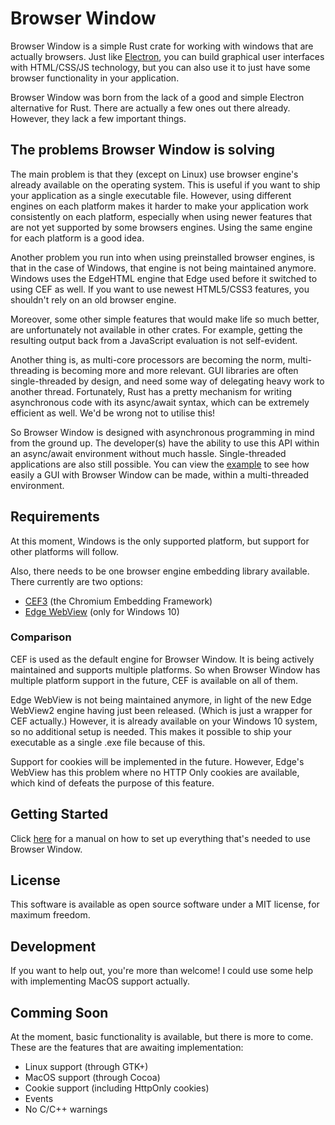 # Browser Window

Browser Window is a simple Rust crate for working with windows that are actually browsers.
Just like [Electron](https://www.electronjs.org/), you can build graphical user interfaces with HTML/CSS/JS technology, but you can also use it to just have some browser functionality in your application.

Browser Window was born from the lack of a good and simple Electron alternative for Rust.
There are actually a few ones out there already.
However, they lack a few important things.

## The problems Browser Window is solving

The main problem is that they (except on Linux) use browser engine's already available on the operating system.
This is useful if you want to ship your application as a single executable file.
However, using different engines on each platform makes it harder to make your application work consistently on each platform, especially when using newer features that are not yet supported by some browsers engines.
Using the same engine for each platform is a good idea.

Another problem you run into when using preinstalled browser engines, is that in the case of Windows, that engine is not being maintained anymore.
Windows uses the EdgeHTML engine that Edge used before it switched to using CEF as well.
If you want to use newest HTML5/CSS3 features, you shouldn't rely on an old browser engine.

Moreover, some other simple features that would make life so much better, are unfortunately not available in other crates.
For example, getting the resulting output back from a JavaScript evaluation is not self-evident.

Another thing is, as multi-core processors are becoming the norm, multi-threading is becoming more and more relevant.
GUI libraries are often single-threaded by design, and need some way of delegating heavy work to another thread.
Fortunately, Rust has a pretty mechanism for writing asynchronous code with its async/await syntax, which can be extremely efficient as well.
We'd be wrong not to utilise this!

So Browser Window is designed with asynchronous programming in mind from the ground up.
The developer(s) have the ability to use this API within an async/await environment without much hassle.
Single-threaded applications are also still possible.
You can view the [example](https://github.com/bamilab/browser-window/tree/master/example) to see how easily a GUI with Browser Window can be made, within a multi-threaded environment.

## Requirements

At this moment, Windows is the only supported platform, but support for other platforms will follow.

Also, there needs to be one browser engine embedding library available.
There currently are two options:
* [CEF3](https://bitbucket.org/chromiumembedded/cef/wiki/Home) (the Chromium Embedding Framework)
* [Edge WebView](https://docs.microsoft.com/en-us/microsoft-edge/hosting/webview) (only for Windows 10)

### Comparison

CEF is used as the default engine for Browser Window.
It is being actively maintained and supports multiple platforms.
So when Browser Window has multiple platform support in the future, CEF is available on all of them.

Edge WebView is not being maintained anymore, in light of the new Edge WebView2 engine having just been released. (Which is just a wrapper for CEF actually.)
However, it is already available on your Windows 10 system, so no additional setup is needed.
This makes it possible to ship your executable as a single .exe file because of this.

Support for cookies will be implemented in the future.
However, Edge's WebView has this problem where no HTTP Only cookies are available, which kind of defeats the purpose of this feature.

## Getting Started

Click [here](./docs/getting-started/WINDOWS.md) for a manual on how to set up everything that's needed to use Browser Window.

## License

This software is available as open source software under a MIT license, for maximum freedom.

## Development

If you want to help out, you're more than welcome! I could use some help with implementing MacOS support actually.

## Comming Soon

At the moment, basic functionality is available, but there is more to come.
These are the features that are awaiting implementation:

* Linux support (through GTK+)
* MacOS support (through Cocoa)
* Cookie support (including HttpOnly cookies)
* Events
* No C/C++ warnings

